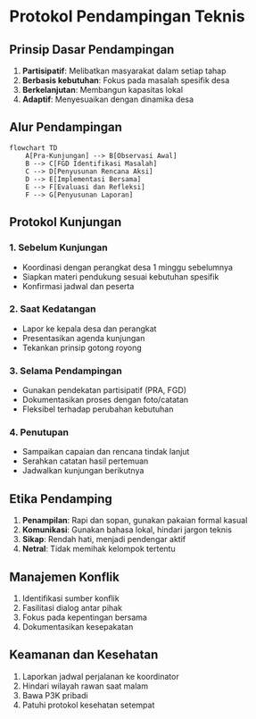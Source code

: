 # Protokol Pendampingan Teknis

## Prinsip Dasar Pendampingan

1. **Partisipatif**: Melibatkan masyarakat dalam setiap tahap
2. **Berbasis kebutuhan**: Fokus pada masalah spesifik desa
3. **Berkelanjutan**: Membangun kapasitas lokal
4. **Adaptif**: Menyesuaikan dengan dinamika desa

## Alur Pendampingan

```mermaid
flowchart TD
    A[Pra-Kunjungan] --> B[Observasi Awal]
    B --> C[FGD Identifikasi Masalah]
    C --> D[Penyusunan Rencana Aksi]
    D --> E[Implementasi Bersama]
    E --> F[Evaluasi dan Refleksi]
    F --> G[Penyusunan Laporan]
```

## Protokol Kunjungan

### 1. Sebelum Kunjungan

- Koordinasi dengan perangkat desa 1 minggu sebelumnya
- Siapkan materi pendukung sesuai kebutuhan spesifik
- Konfirmasi jadwal dan peserta

### 2. Saat Kedatangan

- Lapor ke kepala desa dan perangkat
- Presentasikan agenda kunjungan
- Tekankan prinsip gotong royong

### 3. Selama Pendampingan

- Gunakan pendekatan partisipatif (PRA, FGD)
- Dokumentasikan proses dengan foto/catatan
- Fleksibel terhadap perubahan kebutuhan

### 4. Penutupan

- Sampaikan capaian dan rencana tindak lanjut
- Serahkan catatan hasil pertemuan
- Jadwalkan kunjungan berikutnya

## Etika Pendamping

1. **Penampilan**: Rapi dan sopan, gunakan pakaian formal kasual
2. **Komunikasi**: Gunakan bahasa lokal, hindari jargon teknis
3. **Sikap**: Rendah hati, menjadi pendengar aktif
4. **Netral**: Tidak memihak kelompok tertentu

## Manajemen Konflik

1. Identifikasi sumber konflik
2. Fasilitasi dialog antar pihak
3. Fokus pada kepentingan bersama
4. Dokumentasikan kesepakatan

## Keamanan dan Kesehatan

1. Laporkan jadwal perjalanan ke koordinator
2. Hindari wilayah rawan saat malam
3. Bawa P3K pribadi
4. Patuhi protokol kesehatan setempat
